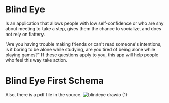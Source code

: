 # Blind Eye
Is an application that allows people with low self-confidence or who are shy about meeting to take a step, gives them the chance to socialize, and does not rely on flattery.

"Are you having trouble making friends or can't read someone's intentions, is it boring to be alone while studying, are you tired of being alone while playing games?"
If these questions apply to you, this app will help people who feel this way take action.

# Blind Eye First Schema
Also, there is a pdf file in the source.
![blindeye drawio (1)](https://github.com/user-attachments/assets/48f0ee37-9726-4a6b-b5f8-5cb8497351d8)
